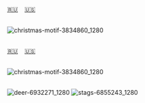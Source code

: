 <span id="ru"><a href='#ru'>🇷🇺</a> &nbsp;&nbsp;&nbsp;<a href='#en'>🇺🇸</a> &nbsp;&nbsp;&nbsp;</span><br><br>


![christmas-motif-3834860_1280](https://github.com/user-attachments/assets/5641be7b-f88b-4b77-8d14-793d630acd71)
<br><br>

<span id="en"><a href='#ru'>🇷🇺</a> &nbsp;&nbsp;&nbsp;<a href='#en'>🇺🇸</a> &nbsp;&nbsp;&nbsp;</span><br><br>

![christmas-motif-3834860_1280](https://github.com/user-attachments/assets/5641be7b-f88b-4b77-8d14-793d630acd71)<br><br>

![deer-6932271_1280](https://github.com/user-attachments/assets/e892a67e-f106-42c1-aa85-b4e2165d6ba2)
![stags-6855243_1280](https://github.com/user-attachments/assets/0a6e86bb-e56c-4498-87d4-7b7905967703)
